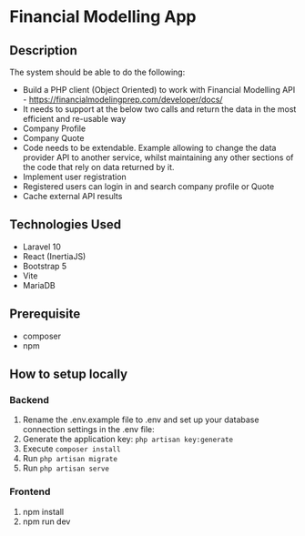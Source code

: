 # Financial Modelling App

## Description
The system should be able to do the following:

- Build a PHP client (Object Oriented) to work with Financial Modelling API - https://financialmodelingprep.com/developer/docs/
- It needs to support at the below two calls and return the data in the most efficient and re-usable way
- Company Profile
- Company Quote
- Code needs to be extendable. Example allowing to change the data provider API to another service, whilst maintaining any other sections of the code that rely on data returned by it.
- Implement user registration
- Registered users can login in and search company profile or Quote
- Cache external API results


## Technologies Used
- Laravel 10
- React (InertiaJS)
- Bootstrap 5
- Vite
- MariaDB

## Prerequisite
- composer
- npm

## How to setup locally
### Backend
1. Rename the .env.example file to .env and set up your database connection settings in the .env file:
2. Generate the application key: 
    `php artisan key:generate`
3. Execute `composer install`
4. Run `php artisan migrate`
5. Run `php artisan serve`

### Frontend
1. npm install
2. npm run dev

